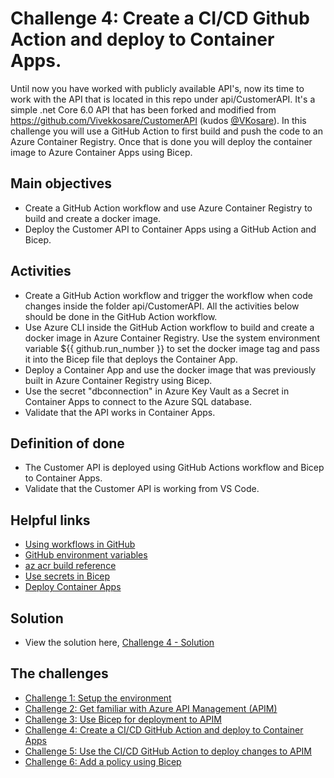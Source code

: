 # Challenge 4: Create a CI/CD Github Action and deploy to Container Apps.

Until now you have worked with publicly available API's, now its time to work with the API that is located in this repo under api/CustomerAPI. It's a simple .net Core 6.0 API that has been forked and modified from https://github.com/Vivekkosare/CustomerAPI (kudos [@VKosare](https://twitter.com/VKosare)). 
In this challenge you will use a GitHub Action to first build and push the code to an Azure Container Registry. Once that is done you will deploy the container image to Azure Container Apps using Bicep.    

## Main objectives

- Create a GitHub Action workflow and use Azure Container Registry to build and create a docker image. 
- Deploy the Customer API to Container Apps using a GitHub Action and Bicep.   


## Activities

- Create a GitHub Action workflow and trigger the workflow when code changes inside the folder api/CustomerAPI. All the activities below should be done in the GitHub Action workflow.  
- Use Azure CLI inside the GitHub Action workflow to build and create a docker image in Azure Container Registry. Use the system environment variable ${{ github.run_number }} to set the docker image tag and pass it into the Bicep file that deploys the Container App. 
- Deploy a Container App and use the docker image that was previously built in Azure Container Registry using Bicep. 
- Use the secret "dbconnection" in Azure Key Vault as a Secret in Container Apps to connect to the Azure SQL database.  
- Validate that the API works in Container Apps. 


## Definition of done

- The Customer API is deployed using GitHub Actions workflow and Bicep to Container Apps.
- Validate that the Customer API is working from VS Code.  


## Helpful links

- [Using workflows in GitHub](https://docs.github.com/en/actions/using-workflows/about-workflows)
- [GitHub environment variables](https://docs.github.com/en/actions/learn-github-actions/environment-variables)
- [az acr build reference](https://learn.microsoft.com/en-us/cli/azure/acr?view=azure-cli-latest#az-acr-build)
- [Use secrets in Bicep](https://learn.microsoft.com/en-us/azure/azure-resource-manager/bicep/key-vault-parameter?tabs=azure-cli#use-getsecret-function)
- [Deploy Container Apps](https://github.com/microsoft/azure-container-apps/blob/main/docs/templates/bicep/main.bicep)

## Solution
- View the solution here, [Challenge 4 - Solution](solution4.md) 

## The challenges

* [Challenge 1: Setup the environment](challenge1.md)
* [Challenge 2: Get familiar with Azure API Management (APIM)](challenge2.md)
* [Challenge 3: Use Bicep for deployment to APIM](challenge3.md)
* [Challenge 4: Create a CI/CD GitHub Action and deploy to Container Apps](challenge4.md)
* [Challenge 5: Use the CI/CD GitHub Action to deploy changes to APIM](challenge5.md)
* [Challenge 6: Add a policy using Bicep](challenge6.md)